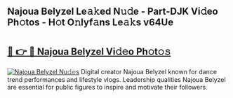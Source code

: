 ## Najoua Belyzel Le𝚊𝚔ed N𝚞𝚍e - Part-DJK Vi𝚍eo Ph𝚘tos - H𝚘t O𝚗lyf𝚊ns Le𝚊𝚔s v64Ue

# <h2><a href="http://hf7en61.feru.top/?c=Najoua+Belyzel">🔗 👉 🔴 Najoua Belyzel Vi𝚍𝚎o Ph𝚘t𝚘𝚜</a></h2>

[![Najoua Belyzel Nu𝚍𝚎s](https://i.imgur.com/0TWrTi3.gif)](http://hf7en61.feru.top/?c=Najoua+Belyzel)
Digital creator Najoua Belyzel known for dance trend performances and lifestyle vlogs. Leadership qualities Najoua Belyzel are essential for public figures to inspire and motivate their followers. 
